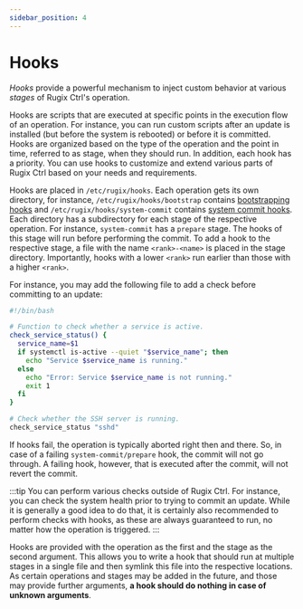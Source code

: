 ```yaml
---
sidebar_position: 4
---
```


# Hooks

_Hooks_ provide a powerful mechanism to inject custom behavior at various _stages_ of Rugix Ctrl's operation.

Hooks are scripts that are executed at specific points in the execution flow of an operation. For instance, you can run custom scripts after an update is installed (but before the system is rebooted) or before it is committed. Hooks are organized based on the type of the operation and the point in time, referred to as stage, when they should run. In addition, each hook has a priority. You can use hooks to customize and extend various parts of Rugix Ctrl based on your needs and requirements.

Hooks are placed in `/etc/rugix/hooks`. Each operation gets its own directory, for instance, `/etc/rugix/hooks/bootstrap` contains [bootstrapping hooks](./bootstrapping.md) and `/etc/rugix/hooks/system-commit` contains [system commit hooks](./over-the-air-updates.md). Each directory has a subdirectory for each stage of the respective operation. For instance, `system-commit` has a `prepare` stage. The hooks of this stage will run before performing the commit. To add a hook to the respective stage, a file with the name `<rank>-<name>` is placed in the stage directory. Importantly, hooks with a lower `<rank>` run earlier than those with a higher `<rank>`.

For instance, you may add the following file to add a check before committing to an update:

```bash title="/etc/rugix/hooks/system-commit/prepare/10-check_system_health.sh"
#!/bin/bash

# Function to check whether a service is active.
check_service_status() {
  service_name=$1
  if systemctl is-active --quiet "$service_name"; then
    echo "Service $service_name is running."
  else
    echo "Error: Service $service_name is not running."
    exit 1
  fi
}

# Check whether the SSH server is running.
check_service_status "sshd"
```

If hooks fail, the operation is typically aborted right then and there. So, in case of a failing `system-commit/prepare` hook, the commit will not go through. A failing hook, however, that is executed after the commit, will not revert the commit.

:::tip
You can perform various checks outside of Rugix Ctrl. For instance, you can check the system health prior to trying to commit an update. While it is generally a good idea to do that, it is certainly also recommended to perform checks with hooks, as these are always guaranteed to run, no matter how the operation is triggered.
:::

Hooks are provided with the operation as the first and the stage as the second argument. This allows you to write a hook that should run at multiple stages in a single file and then symlink this file into the respective locations. As certain operations and stages may be added in the future, and those may provide further arguments, **a hook should do nothing in case of unknown arguments**.